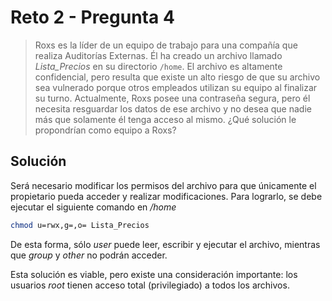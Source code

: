 # Reto 2 - Pregunta 4

> Roxs es la líder de un equipo de trabajo para una compañía que realiza Auditorías Externas. Él ha creado un archivo llamado *Lista_Precios* en su directorio `/home`. El archivo es altamente confidencial, pero resulta que existe un alto riesgo de que su archivo  sea  vulnerado  porque  otros  empleados  utilizan  su  equipo  al  finalizar  su turno.   Actualmente,   Roxs   posee   una   contraseña   segura,   pero   él   necesita resguardar los datos de ese archivo y no desea que nadie más que solamente él tenga acceso al mismo. ¿Qué solución le propondrían como equipo a Roxs? 

## Solución

Será necesario modificar los permisos del archivo para que únicamente el propietario pueda acceder y realizar modificaciones. Para lograrlo, se debe ejecutar el siguiente comando en */home*

```bash
chmod u=rwx,g=,o= Lista_Precios
```

De esta forma, sólo *user* puede leer, escribir y ejecutar el archivo, mientras que *group* y *other* no podrán acceder.

Esta solución es viable, pero existe una consideración importante: los usuarios *root* tienen acceso total (privilegiado) a todos los archivos.

